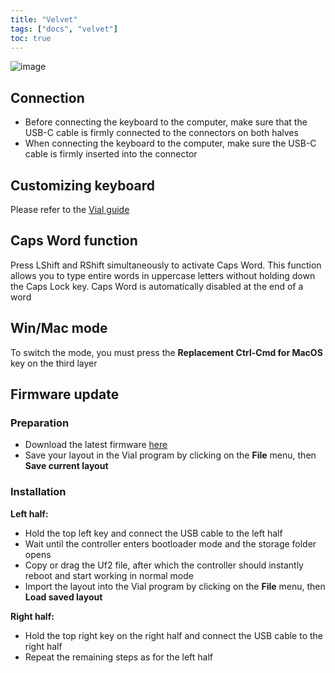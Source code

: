 ```yaml
---
title: "Velvet"
tags: ["docs", "velvet"]
toc: true
---
```


![image](/images/layouts/velvet.png)  

## Connection
- Before connecting the keyboard to the computer, make sure that the USB-C cable is firmly connected to the connectors on both halves
- When connecting the keyboard to the computer, make sure the USB-C cable is firmly inserted into the connector

## Customizing keyboard
Please refer to the [Vial guide](/pages/docs/vial) 

## Caps Word function
Press LShift and RShift simultaneously to activate Caps Word. This function allows you to type entire words in uppercase letters without holding down the Caps Lock key. Caps Word is automatically disabled at the end of a word

## Win/Mac mode
To switch the mode, you must press the **Replacement Ctrl-Cmd for MacOS** key on the third layer

## Firmware update
### Preparation
- Download the latest firmware [here](http://github.com/ergohaven/keymap_hub) 
- Save your layout in the Vial program by clicking on the **File** menu, then **Save current layout**

### Installation
**Left half:** 
- Hold the top left key and connect the USB cable to the left half
- Wait until the controller enters bootloader mode and the storage folder opens
- Copy or drag the Uf2 file, after which the controller should instantly reboot and start working in normal mode
- Import the layout into the Vial program by clicking on the **File** menu, then **Load saved layout**  
  
**Right half:**
- Hold the top right key on the right half and connect the USB cable to the right half
- Repeat the remaining steps as for the left half
